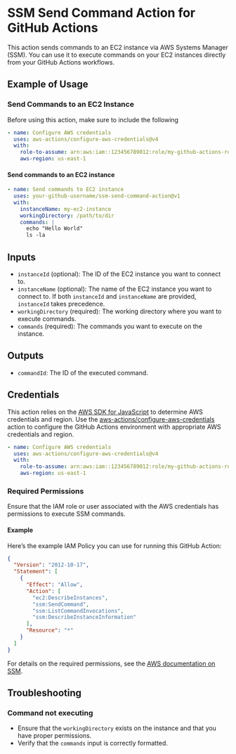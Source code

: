 # SSM Send Command Action for GitHub Actions

This action sends commands to an EC2 instance via AWS Systems Manager (SSM). You
can use it to execute commands on your EC2 instances directly from your GitHub
Actions workflows.

## Example of Usage

### Send Commands to an EC2 Instance

Before using this action, make sure to include the following

```yaml
- name: Configure AWS credentials
  uses: aws-actions/configure-aws-credentials@v4
  with:
    role-to-assume: arn:aws:iam::123456789012:role/my-github-actions-role
    aws-region: us-east-1
```

#### Send commands to an EC2 instance

```yaml
- name: Send commands to EC2 instance
  uses: your-github-username/ssm-send-command-action@v1
  with:
    instanceName: my-ec2-instance
    workingDirectory: /path/to/dir
    commands: |
      echo "Hello World"
      ls -la
```

## Inputs

- `instanceId` (optional): The ID of the EC2 instance you want to connect to.
- `instanceName` (optional): The name of the EC2 instance you want to connect
  to. If both `instanceId` and `instanceName` are provided, `instanceId` takes
  precedence.
- `workingDirectory` (required): The working directory where you want to execute
  commands.
- `commands` (required): The commands you want to execute on the instance.

## Outputs

- `commandId`: The ID of the executed command.

## Credentials

This action relies on the
[AWS SDK for JavaScript](https://docs.aws.amazon.com/sdk-for-javascript/v3/developer-guide/setting-credentials.html)
to determine AWS credentials and region. Use the
[aws-actions/configure-aws-credentials](https://github.com/aws-actions/configure-aws-credentials)
action to configure the GitHub Actions environment with appropriate AWS
credentials and region.

```yaml
- name: Configure AWS credentials
  uses: aws-actions/configure-aws-credentials@v4
  with:
    role-to-assume: arn:aws:iam::123456789012:role/my-github-actions-role
    aws-region: us-east-1
```

### Required Permissions

Ensure that the IAM role or user associated with the AWS credentials has
permissions to execute SSM commands.

#### Example

Here’s the example IAM Policy you can use for running this GitHub Action:

```json
{
  "Version": "2012-10-17",
  "Statement": [
    {
      "Effect": "Allow",
      "Action": [
        "ec2:DescribeInstances",
        "ssm:SendCommand",
        "ssm:ListCommandInvocations",
        "ssm:DescribeInstanceInformation"
      ],
      "Resource": "*"
    }
  ]
}
```

For details on the required permissions, see the
[AWS documentation on SSM](https://docs.aws.amazon.com/systems-manager/latest/userguide/systems-manager-ssm-agent.html).

## Troubleshooting

### Command not executing

- Ensure that the `workingDirectory` exists on the instance and that you have
  proper permissions.
- Verify that the `commands` input is correctly formatted.
